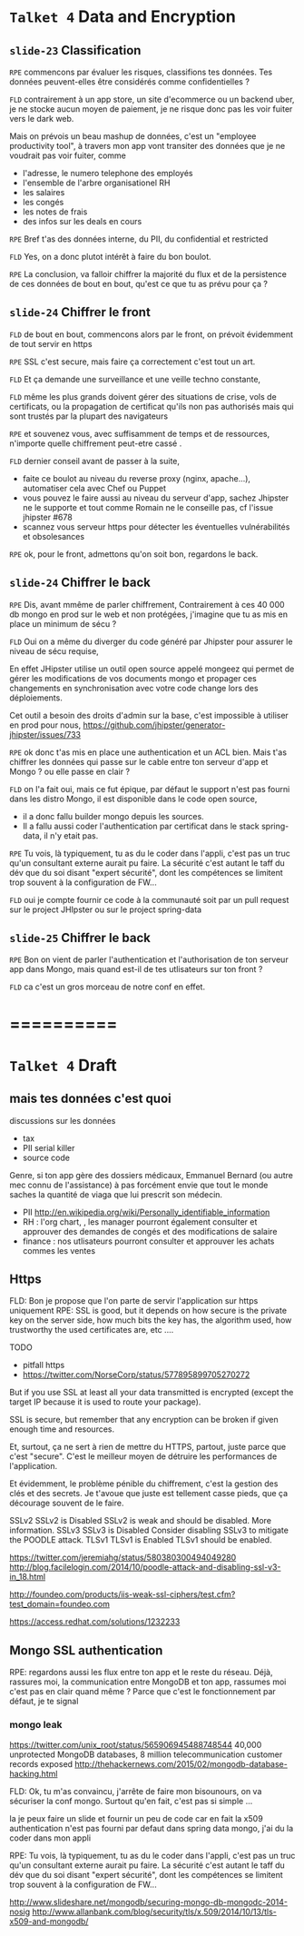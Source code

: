 `Talket 4` Data and Encryption
=======

`slide-23` Classification
---

`RPE` commencons par évaluer les risques, classifions tes données. Tes données peuvent-elles être considérés comme confidentielles ?

`FLD` contrairement à un app store, un site d'ecommerce ou un backend uber, je ne stocke aucun moyen de paiement, je ne risque donc pas les voir fuiter vers le dark web.

Mais on prévois un beau mashup de données, c'est un "employee productivity tool", à travers mon app vont transiter des données que je ne voudrait pas voir fuiter, comme

* l'adresse, le numero telephone des employés
* l'ensemble de l'arbre organisationel RH
* les salaires
* les congés
* les notes de frais
* des infos sur les deals en cours


`RPE` Bref t'as des données interne, du PII, du confidential et restricted

`FLD` Yes, on a donc plutot intérêt à faire du bon boulot.

`RPE` La conclusion, va falloir chiffrer la majorité du flux et de la persistence de ces données de bout en bout, qu'est ce que tu as prévu pour ça ?



`slide-24` Chiffrer le front
-------

`FLD` de bout en bout, commencons alors par le front, on prévoit évidemment de tout servir en https

`RPE` SSL c'est secure, mais faire ça correctement c'est tout un art.

`FLD` Et ça demande une surveillance et une veille techno constante,


`FLD` même les plus grands doivent gérer des situations de crise, vols de certificats, ou la propagation de certificat qu'ils non pas authorisés mais qui sont trustés par la plupart des navigateurs

`RPE` et souvenez vous, avec suffisamment de temps et de ressources, n'importe quelle chiffrement peut-etre cassé .

`FLD` dernier conseil avant de passer à la suite,


* faite ce boulot au niveau du reverse proxy (nginx, apache...), automatiser cela avec Chef ou Puppet
* vous pouvez le faire aussi au niveau du serveur d'app, sachez Jhipster ne le supporte et tout comme Romain ne le conseille pas, cf l'issue jhipster #678
* scannez vous serveur https pour détecter les éventuelles vulnérabilités et obsolesances

`RPE` ok, pour le front, admettons qu'on soit bon, regardons le back.

`slide-24` Chiffrer le back
-------

`RPE` Dis, avant mmême de parler chiffrement, Contrairement à ces 40 000 db mongo en prod sur le web et non protégées, j'imagine que tu as mis en place un minimum de sécu ?

`FLD` Oui on a même du diverger du code généré par Jhipster pour assurer le niveau de sécu requise,

En effet JHipster utilise un outil open source appelé mongeez qui  permet de gérer les modifications de vos documents mongo et propager ces changements en synchronisation avec votre code change lors des déploiements.

Cet outil a besoin des droits d'admin sur la base, c'est impossible à utiliser en prod pour nous,
https://github.com/jhipster/generator-jhipster/issues/733

`RPE` ok donc t'as mis en place une authentication et un ACL bien. Mais t'as chiffrer les données qui passe sur le cable entre ton serveur d'app et Mongo ? ou elle passe en clair ?

`FLD` on l'a fait oui, mais ce fut épique, par défaut le support n'est pas fourni dans les distro Mongo, il est disponible dans le code open source,

* il a donc fallu builder mongo depuis les sources.
* Il a fallu aussi coder l'authentication par certificat dans le stack spring-data, il n'y etait pas.


`RPE` Tu vois, là typiquement, tu as du le coder dans l'appli, c'est pas un truc qu'un consultant externe aurait pu faire. La sécurité c'est autant le taff du dév que du soi disant "expert sécurité", dont les compétences se limitent trop souvent à la configuration de FW...

`FLD` oui je compte fournir ce code à la communauté soit par un pull request sur le project JHIpster ou sur le project spring-data

`slide-25` Chiffrer le back
-------


`RPE` Bon on vient de parler l'authentication et l'authorisation de ton serveur app dans Mongo, mais quand est-il de tes utlisateurs sur ton front ?

`FLD` ca c'est un gros morceau de notre conf en effet.







==========
===========


`Talket 4` Draft
=========

mais tes données c'est quoi
--------




discussions sur les données
* tax
* PII serial killer
* source code


Genre, si ton app gère des dossiers médicaux, Emmanuel Bernard (ou autre mec connu de l'assistance) à pas forcément envie que tout le monde saches la quantité de viaga que lui prescrit son médecin.


* PII http://en.wikipedia.org/wiki/Personally_identifiable_information
* RH : l'org chart, , les manager pourront également consulter et approuver des demandes de congés et des modifications de salaire
* finance : nos utlisateurs pourront consulter et approuver les achats commes les ventes



Https
-----

FLD: Bon je propose que l'on parte de servir l'application sur https uniquement
RPE:  SSL is good, but it depends on how secure is the private key on the server side, how much bits the key has, the algorithm used, how trustworthy the used certificates are, etc ....

TODO
* pitfall https
* https://twitter.com/NorseCorp/status/577895899705270272

But if you use SSL at least all your data transmitted is encrypted (except the target IP because it is used to route your package).

SSL is secure, but remember that any encryption can be broken if given enough time and resources.

Et, surtout, ça ne sert à rien de mettre du HTTPS, partout, juste parce que c'est "secure". C'est le meilleur moyen de détruire les performances de l'application.

Et évidemment, le problème pénible du chiffrement, c'est la gestion des clés et des secrets. Je t'avoue que juste est tellement casse pieds, que ça décourage souvent de le faire.


SSLv2 SSLv2 is Disabled SSLv2 is weak and should be disabled. More information.
SSLv3 SSLv3 is Disabled Consider disabling SSLv3 to mitigate the POODLE attack.
TLSv1 TLSv1 is Enabled  TLSv1 should be enabled.

https://twitter.com/jeremiahg/status/580380300494049280
http://blog.facilelogin.com/2014/10/poodle-attack-and-disabling-ssl-v3-in_18.html

http://foundeo.com/products/iis-weak-ssl-ciphers/test.cfm?test_domain=foundeo.com

https://access.redhat.com/solutions/1232233


Mongo SSL authentication
----

RPE:  regardons aussi les flux entre ton app et le reste du réseau. Déjà, rassures moi, la communication entre MongoDB et ton app, rassumes moi c'est pas en clair quand même ? Parce que c'est le fonctionnement par défaut, je te signal


### mongo leak

https://twitter.com/unix_root/status/565906945488748544
40,000 unprotected MongoDB databases, 8 million telecommunication customer records exposed http://thehackernews.com/2015/02/mongodb-database-hacking.html

FLD: Ok, tu m'as convaincu, j'arrête de faire mon bisounours, on va sécuriser la conf mongo. Surtout qu'en fait, c'est pas si simple ...

la je peux faire un slide et fournir un peu de code
car en fait la x509 authentication n'est pas fourni par defaut dans spring data mongo, j'ai du la coder dans mon appli

RPE: Tu vois, là typiquement, tu as du le coder dans l'appli, c'est pas un truc qu'un consultant externe aurait pu faire. La sécurité c'est autant le taff du dév que du soi disant "expert sécurité", dont les compétences se limitent trop souvent à la configuration de FW...

http://www.slideshare.net/mongodb/securing-mongo-db-mongodc-2014-nosig
http://www.allanbank.com/blog/security/tls/x.509/2014/10/13/tls-x509-and-mongodb/
